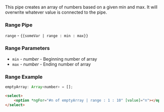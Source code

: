 This pipe creates an array of numbers based on a given min and max. It will overwrite whatever value is connected to the pipe.

### Range Pipe
`range` - `{{someVar | range : min : max}}`

### Range Parameters
  * `min` _- number_ -
    Beginning number of array
  * `max` _- number_ -
    Ending number of array

### Range Example
```javascript
emptyArray: Array<number> = [];
```

```html
<select>
    <option *ngFor="#n of emptyArray | range : 1 : 10" [value]="n"></option>
</select>
```